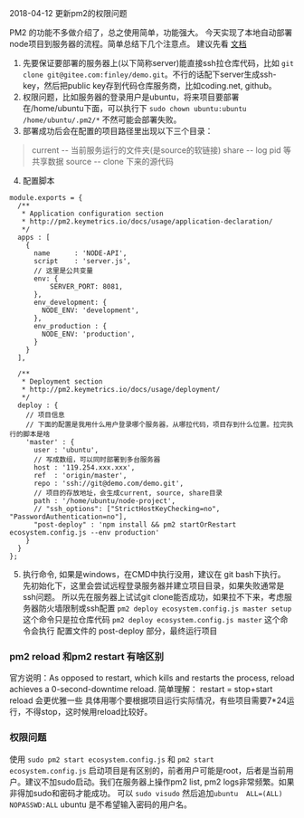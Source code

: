 2018-04-12 更新pm2的权限问题

PM2 的功能不多做介绍了，总之使用简单，功能强大。
今天实现了本地自动部署node项目到服务器的流程。简单总结下几个注意点。
建议先看 [文档](http://pm2.keymetrics.io/docs/usage/deployment/#getting-started)

1. 先要保证要部署的服务器上(以下简称server)能直接ssh拉仓库代码，比如 `git clone git@gitee.com:finley/demo.git`。不行的话配下server生成ssh-key，然后把public key存到代码仓库服务商，比如coding.net, github。
2. 权限问题，比如服务器的登录用户是ubuntu，将来项目要部署在/home/ubuntu下面，可以执行下 `sudo chown ubuntu:ubuntu /home/ubuntu/.pm2/*` 不然可能会部署失败。
3. 部署成功后会在配置的项目路径里出现以下三个目录：
> current   -- 当前服务运行的文件夹(是source的软链接)
share        -- log pid 等共享数据
source   -- clone 下来的源代码
4. 配置脚本
```
module.exports = {
  /**
   * Application configuration section
   * http://pm2.keymetrics.io/docs/usage/application-declaration/
   */
  apps : [
    {
      name      : 'NODE-API',
      script    : 'server.js',
      // 这里是公共变量
      env: {
          SERVER_PORT: 8081,
      },
      env_development: {
        NODE_ENV: 'development',
      },
      env_production : {
        NODE_ENV: 'production',
      }
    }
  ],

  /**
   * Deployment section
   * http://pm2.keymetrics.io/docs/usage/deployment/
   */
  deploy : {
    // 项目信息
    // 下面的配置是我用什么用户登录哪个服务器，从哪拉代码，项目存到什么位置。拉完执行的脚本是啥
    'master' : {
      user : 'ubuntu',
      // 写成数组，可以同时部署到多台服务器
      host : '119.254.xxx.xxx',
      ref  : 'origin/master',
      repo : 'ssh://git@demo.com/demo.git',
      // 项目的存放地址，会生成current, source, share目录
      path : '/home/ubuntu/node-project',
      // "ssh_options": ["StrictHostKeyChecking=no", "PasswordAuthentication=no"],
      "post-deploy" : 'npm install && pm2 startOrRestart ecosystem.config.js --env production'
    }
  }
};
```

5. 执行命令, 如果是windows，在CMD中执行没用，建议在 git bash下执行。
先初始化下，这里会尝试远程登录服务器并建立项目目录，如果失败通常是ssh问题。
所以先在服务器上试试git clone能否成功，如果拉不下来，考虑服务器防火墙限制或ssh配置
`pm2 deploy ecosystem.config.js master setup`
这个命令只是拉仓库代码
`pm2 deploy ecosystem.config.js master`
这个命令会执行 配置文件的 post-deploy 部分，最终运行项目

### pm2 reload 和pm2 restart 有啥区别
官方说明：As opposed to restart, which kills and restarts the process, reload achieves a 0-second-downtime reload.
简单理解：
restart = stop+start
reload 会更优雅一些
具体用哪个要根据项目运行实际情况，有些项目需要7*24运行，不得stop，这时候用reload比较好。

### 权限问题
使用 `sudo pm2 start ecosystem.config.js` 和 `pm2 start ecosystem.config.js` 启动项目是有区别的，前者用户可能是root，后者是当前用户。建议不加sudo启动。我们在服务器上操作pm2 list, pm2 logs非常频繁。如果非得加sudo和密码才能成功。
可以 `sudo visudo` 然后追加`ubuntu  ALL=(ALL) NOPASSWD:ALL` ubuntu 是不希望输入密码的用户名。
